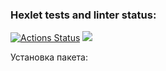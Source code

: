 ### Hexlet tests and linter status:
[![Actions Status](https://github.com/AleksandraPaustovskaya/frontend-project-44/actions/workflows/hexlet-check.yml/badge.svg)](https://github.com/AleksandraPaustovskaya/frontend-project-44/actions)
<a href="https://codeclimate.com/github/AleksandraPaustovskaya/frontend-project-44/maintainability"><img src="https://api.codeclimate.com/v1/badges/7178a0731dfe1bc69f88/maintainability" /></a>

Установка пакета:
<script src="https://asciinema.org/a/ibcp45SC8pdvC7A4d0IFs3kfB.js" id="asciicast-ibcp45SC8pdvC7A4d0IFs3kfB" async="true"></script>